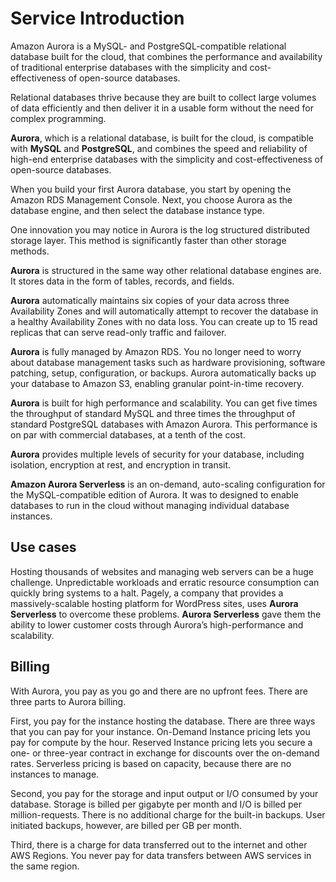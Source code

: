 # Service Introduction

Amazon Aurora is a MySQL- and PostgreSQL-compatible relational database built for the cloud, that combines the performance and availability of traditional enterprise databases with the simplicity and cost-effectiveness of open-source databases.

Relational databases thrive because they are built to collect large volumes of data efficiently and then deliver it in a usable form without the need for complex programming.

**Aurora**, which is a relational database, is built for the cloud, is compatible with **MySQL** and **PostgreSQL**, and combines the speed and reliability of high-end enterprise databases with the simplicity and cost-effectiveness of open-source databases.

When you build your first Aurora database, you start by opening the Amazon RDS Management Console. Next, you choose Aurora as the database engine, and then select the database instance type.

One innovation you may notice in Aurora is the log structured distributed storage layer. This method is significantly faster than other storage methods.

**Aurora** is structured in the same way other relational database engines are. It stores data in the form of tables, records, and fields.

**Aurora** automatically maintains six copies of your data across three Availability Zones and will automatically attempt to recover the database in a healthy Availability Zones with no data loss. You can create up to 15 read replicas that can serve read-only traffic and failover.

**Aurora** is fully managed by Amazon RDS. You no longer need to worry about database management tasks such as hardware provisioning, software patching, setup, configuration, or backups. Aurora automatically backs up your database to Amazon S3, enabling granular point-in-time recovery.

**Aurora** is built for high performance and scalability. You can get five times the throughput of standard MySQL and three times the throughput of standard PostgreSQL databases with Amazon Aurora. This performance is on par with commercial databases, at a tenth of the cost.

**Aurora** provides multiple levels of security for your database, including isolation, encryption at rest, and encryption in transit.

**Amazon Aurora Serverless** is an on-demand, auto-scaling configuration for the MySQL-compatible edition of Aurora.  It was to designed to enable databases to run in the cloud without managing individual database instances.

## Use cases

Hosting thousands of websites and managing web servers can be a huge challenge. Unpredictable workloads and erratic resource consumption can quickly bring systems to a halt. Pagely, a company that provides a massively-scalable hosting platform for WordPress sites, uses **Aurora Serverless** to overcome these problems. **Aurora Serverless** gave them the ability to lower customer costs through Aurora’s high-performance and scalability.

## Billing

With Aurora, you pay as you go and there are no upfront fees. There are three parts to Aurora billing.

First, you pay for the instance hosting the database. There are three ways that you can pay for your instance. On-Demand Instance pricing lets you pay for compute by the hour. Reserved Instance pricing lets you secure a one- or three-year contract in exchange for discounts over the on-demand rates. Serverless pricing is based on capacity, because there are no instances to manage.

Second, you pay for the storage and input output or I/O consumed by your database. Storage is billed per gigabyte per month and I/O is billed per million-requests. There is no additional charge for the built-in backups.  User initiated backups, however, are billed per GB per month. 

Third, there is a charge for data transferred out to the internet and other AWS Regions. You never pay for data transfers between AWS services in the same region.
